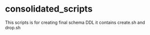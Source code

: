 consolidated_scripts
====================

This scripts is for creating final schema DDL it contains create.sh and drop.sh


